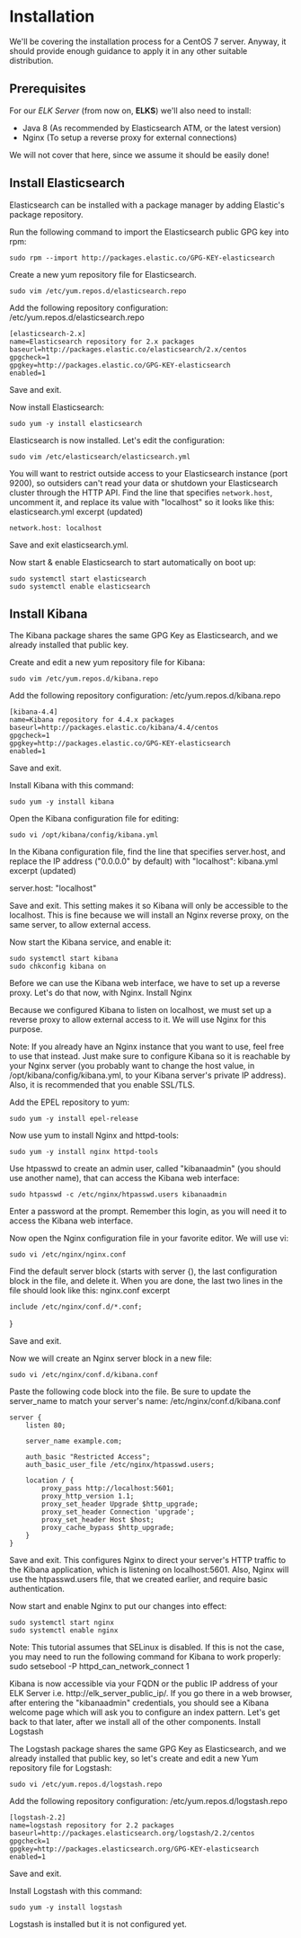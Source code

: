# Installation

We'll be covering the installation process for a CentOS 7 server.
Anyway, it should provide enough guidance to apply it in any other suitable distribution.

## Prerequisites

For our *ELK Server* (from now on, **ELKS**) we'll also need to install:

* Java 8 (As recommended by Elasticsearch ATM, or the latest version)
* Nginx (To setup a reverse proxy for external connections)

We will not cover that here, since we assume it should be easily done!

## Install Elasticsearch

Elasticsearch can be installed with a package manager by adding Elastic's package repository.

Run the following command to import the Elasticsearch public GPG key into rpm:

    sudo rpm --import http://packages.elastic.co/GPG-KEY-elasticsearch

Create a new yum repository file for Elasticsearch.

    sudo vim /etc/yum.repos.d/elasticsearch.repo

Add the following repository configuration:
/etc/yum.repos.d/elasticsearch.repo

    [elasticsearch-2.x]
    name=Elasticsearch repository for 2.x packages
    baseurl=http://packages.elastic.co/elasticsearch/2.x/centos
    gpgcheck=1
    gpgkey=http://packages.elastic.co/GPG-KEY-elasticsearch
    enabled=1

Save and exit.

Now install Elasticsearch:

    sudo yum -y install elasticsearch

Elasticsearch is now installed. Let's edit the configuration:

    sudo vim /etc/elasticsearch/elasticsearch.yml

You will want to restrict outside access to your Elasticsearch instance (port 9200), so outsiders can't read your data or shutdown your Elasticsearch cluster through the HTTP API. Find the line that specifies `network.host`, uncomment it, and replace its value with "localhost" so it looks like this:
elasticsearch.yml excerpt (updated)

    network.host: localhost

Save and exit elasticsearch.yml.

Now start & enable Elasticsearch to start automatically on boot up:

    sudo systemctl start elasticsearch
    sudo systemctl enable elasticsearch

## Install Kibana

The Kibana package shares the same GPG Key as Elasticsearch, and we already installed that public key.

Create and edit a new yum repository file for Kibana:

    sudo vim /etc/yum.repos.d/kibana.repo

Add the following repository configuration:
/etc/yum.repos.d/kibana.repo

    [kibana-4.4]
    name=Kibana repository for 4.4.x packages
    baseurl=http://packages.elastic.co/kibana/4.4/centos
    gpgcheck=1
    gpgkey=http://packages.elastic.co/GPG-KEY-elasticsearch
    enabled=1

Save and exit.

Install Kibana with this command:

    sudo yum -y install kibana

Open the Kibana configuration file for editing:

    sudo vi /opt/kibana/config/kibana.yml

In the Kibana configuration file, find the line that specifies server.host, and replace the IP address ("0.0.0.0" by default) with "localhost":
kibana.yml excerpt (updated)

server.host: "localhost"

Save and exit. This setting makes it so Kibana will only be accessible to the localhost. This is fine because we will install an Nginx reverse proxy, on the same server, to allow external access.

Now start the Kibana service, and enable it:

    sudo systemctl start kibana
    sudo chkconfig kibana on

Before we can use the Kibana web interface, we have to set up a reverse proxy. Let's do that now, with Nginx.
Install Nginx

Because we configured Kibana to listen on localhost, we must set up a reverse proxy to allow external access to it. We will use Nginx for this purpose.

Note: If you already have an Nginx instance that you want to use, feel free to use that instead. Just make sure to configure Kibana so it is reachable by your Nginx server (you probably want to change the host value, in /opt/kibana/config/kibana.yml, to your Kibana server's private IP address). Also, it is recommended that you enable SSL/TLS.

Add the EPEL repository to yum:

    sudo yum -y install epel-release

Now use yum to install Nginx and httpd-tools:

    sudo yum -y install nginx httpd-tools

Use htpasswd to create an admin user, called "kibanaadmin" (you should use another name), that can access the Kibana web interface:

    sudo htpasswd -c /etc/nginx/htpasswd.users kibanaadmin

Enter a password at the prompt. Remember this login, as you will need it to access the Kibana web interface.

Now open the Nginx configuration file in your favorite editor. We will use vi:

    sudo vi /etc/nginx/nginx.conf

Find the default server block (starts with server {), the last configuration block in the file, and delete it. When you are done, the last two lines in the file should look like this:
nginx.conf excerpt

    include /etc/nginx/conf.d/*.conf;
}

Save and exit.

Now we will create an Nginx server block in a new file:

    sudo vi /etc/nginx/conf.d/kibana.conf

Paste the following code block into the file. Be sure to update the server_name to match your server's name:
/etc/nginx/conf.d/kibana.conf

    server {
        listen 80;

        server_name example.com;

        auth_basic "Restricted Access";
        auth_basic_user_file /etc/nginx/htpasswd.users;

        location / {
            proxy_pass http://localhost:5601;
            proxy_http_version 1.1;
            proxy_set_header Upgrade $http_upgrade;
            proxy_set_header Connection 'upgrade';
            proxy_set_header Host $host;
            proxy_cache_bypass $http_upgrade;        
        }
    }

Save and exit. This configures Nginx to direct your server's HTTP traffic to the Kibana application, which is listening on localhost:5601. Also, Nginx will use the htpasswd.users file, that we created earlier, and require basic authentication.

Now start and enable Nginx to put our changes into effect:

    sudo systemctl start nginx
    sudo systemctl enable nginx

Note: This tutorial assumes that SELinux is disabled. If this is not the case, you may need to run the following command for Kibana to work properly: sudo setsebool -P httpd_can_network_connect 1

Kibana is now accessible via your FQDN or the public IP address of your ELK Server i.e. http://elk\_server\_public\_ip/. If you go there in a web browser, after entering the "kibanaadmin" credentials, you should see a Kibana welcome page which will ask you to configure an index pattern. Let's get back to that later, after we install all of the other components.
Install Logstash

The Logstash package shares the same GPG Key as Elasticsearch, and we already installed that public key, so let's create and edit a new Yum repository file for Logstash:

    sudo vi /etc/yum.repos.d/logstash.repo

Add the following repository configuration:
/etc/yum.repos.d/logstash.repo

    [logstash-2.2]
    name=logstash repository for 2.2 packages
    baseurl=http://packages.elasticsearch.org/logstash/2.2/centos
    gpgcheck=1
    gpgkey=http://packages.elasticsearch.org/GPG-KEY-elasticsearch
    enabled=1

Save and exit.

Install Logstash with this command:

    sudo yum -y install logstash

Logstash is installed but it is not configured yet.
